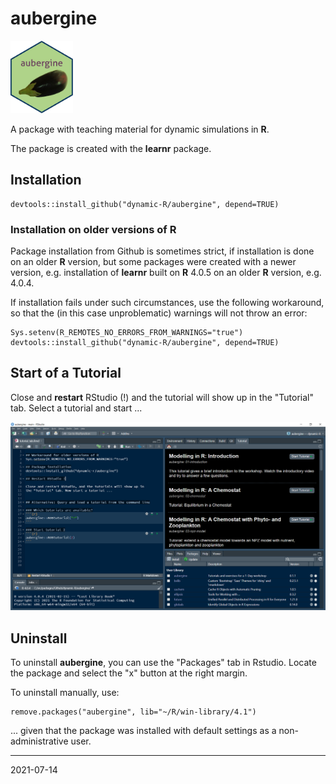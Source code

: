 # aubergine

<img src="man/figures/logo.jpg" width="100">

A package with teaching material for dynamic simulations in **R**.

The package is created with the **learnr** package.

## Installation

```
devtools::install_github("dynamic-R/aubergine", depend=TRUE)
```

### Installation on older versions of R

Package installation from Github is sometimes strict, if installation is done on an older **R** version, but some packages were created with a newer version, e.g. installation of **learnr** 
built on **R** 4.0.5  on an older **R** version, e.g. 4.0.4.

If installation fails under such circumstances, use the following 
workaround, so that the (in this case unproblematic) warnings 
will not throw an error:

```
Sys.setenv(R_REMOTES_NO_ERRORS_FROM_WARNINGS="true")
devtools::install_github("dynamic-R/aubergine", depend=TRUE)
```

## Start of a Tutorial

Close and **restart** RStudio (!) and the tutorial will show up
in the "Tutorial" tab. Select a tutorial and start ...

![](man/figures/tutorial_tab.png)


## Uninstall

To uninstall **aubergine**, you can use the "Packages" tab in Rstudio. Locate the package and select the "x" button at the right margin.

To uninstall manually, use:

```
remove.packages("aubergine", lib="~/R/win-library/4.1")
``` 

... given that the package was installed with default settings 
as a non-administrative user.


---
2021-07-14
